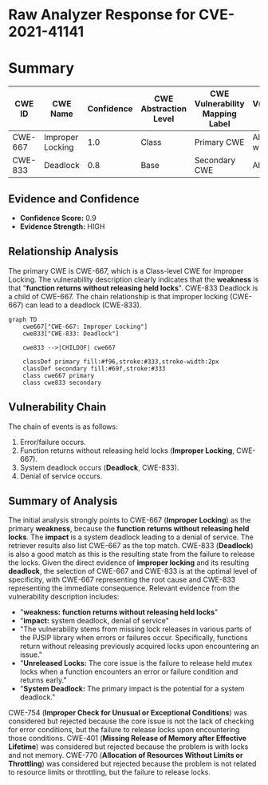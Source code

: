 # Raw Analyzer Response for CVE-2021-41141

# Summary
| CWE ID  | CWE Name                      | Confidence | CWE Abstraction Level | CWE Vulnerability Mapping Label | CWE-Vulnerability Mapping Notes |
|---------|-------------------------------|------------|-----------------------|---------------------------------|---------------------------------|
| CWE-667 | Improper Locking           | 1.0        | Class                 | Primary CWE                      | Allowed-with-Review             |
| CWE-833 | Deadlock                      | 0.8        | Base                  | Secondary CWE                    | Allowed                         |

## Evidence and Confidence

*   **Confidence Score:** 0.9
*   **Evidence Strength:** HIGH

## Relationship Analysis
The primary CWE is CWE-667, which is a Class-level CWE for Improper Locking. The vulnerability description clearly indicates that the **weakness** is that "**function returns without releasing held locks**". CWE-833 Deadlock is a child of CWE-667. The chain relationship is that improper locking (CWE-667) can lead to a deadlock (CWE-833).

```mermaid
graph TD
    cwe667["CWE-667: Improper Locking"]
    cwe833["CWE-833: Deadlock"]
    
    cwe833 -->|CHILDOF| cwe667
    
    classDef primary fill:#f96,stroke:#333,stroke-width:2px
    classDef secondary fill:#69f,stroke:#333
    class cwe667 primary
    class cwe833 secondary
```

## Vulnerability Chain
The chain of events is as follows:
1.  Error/failure occurs.
2.  Function returns without releasing held locks (**Improper Locking**, CWE-667).
3.  System deadlock occurs (**Deadlock**, CWE-833).
4.  Denial of service occurs.

## Summary of Analysis
The initial analysis strongly points to CWE-667 (**Improper Locking**) as the primary **weakness**, because the **function returns without releasing held locks**. The **impact** is a system deadlock leading to a denial of service. The retriever results also list CWE-667 as the top match. CWE-833 (**Deadlock**) is also a good match as this is the resulting state from the failure to release the locks. Given the direct evidence of **improper locking** and its resulting **deadlock**, the selection of CWE-667 and CWE-833 is at the optimal level of specificity, with CWE-667 representing the root cause and CWE-833 representing the immediate consequence.
Relevant evidence from the vulnerability description includes:

*   "**weakness:** **function returns without releasing held locks**"
*   "**impact:** system deadlock, denial of service"
*   "The vulnerability stems from missing lock releases in various parts of the PJSIP library when errors or failures occur. Specifically, functions return without releasing previously acquired locks upon encountering an issue."
*   "**Unreleased Locks:** The core issue is the failure to release held mutex locks when a function encounters an error or failure condition and returns early."
*   "**System Deadlock:** The primary impact is the potential for a system deadlock."

CWE-754 (**Improper Check for Unusual or Exceptional Conditions**) was considered but rejected because the core issue is not the lack of checking for error conditions, but the failure to release locks upon encountering those conditions.
CWE-401 (**Missing Release of Memory after Effective Lifetime**) was considered but rejected because the problem is with locks and not memory.
CWE-770 (**Allocation of Resources Without Limits or Throttling**) was considered but rejected because the problem is not related to resource limits or throttling, but the failure to release locks.
